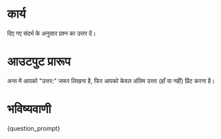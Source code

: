 # कार्य
दिए गए संदर्भ के अनुसार प्रश्न का उत्तर दें।

# आउटपुट प्रारूप
अन्त में आपको "उत्तर:" जरूर लिखना है, फिर आपको केवल अंतिम उत्तर (हाँ या नहीं) प्रिंट करना है।

# भविष्यवाणी
{question_prompt}